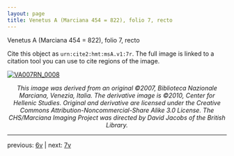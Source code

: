 ```yaml
---
layout: page
title: Venetus A (Marciana 454 = 822), folio 7, recto
---
```


Venetus A (Marciana 454 = 822), folio 7, recto

Cite this object as `urn:cite2:hmt:msA.v1:7r`.  The full image is linked to a citation tool you can use to cite regions of the image.

[![VA007RN_0008](http://www.homermultitext.org/iipsrv?IIIF=/project/homer/pyramidal/deepzoom/hmt/vaimg/2017a/VA007RN_0008.tif/full/800,/0/default.jpg)](http://www.homermultitext.org/ict2/?urn=urn:cite2:hmt:vaimg.2017a:VA007RN_0008) 

<p style="text-align: center; font-style: italic;">This image was derived from an original ©2007, Biblioteca Nazionale Marciana, Venezia, Italia. The derivative image is ©2010, Center for Hellenic Studies. Original and derivative are licensed under the Creative Commons Attribution-Noncommercial-Share Alike 3.0 License. The CHS/Marciana Imaging Project was directed by David Jacobs of the British Library.</p>

---

previous: [6v](../6v/) | next: [7v](../7v/)